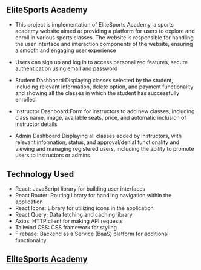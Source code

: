 ## EliteSports Academy

* This project is implementation of EliteSports Academy, a sports academy website aimed at providing a platform for users to explore and enroll in various sports classes. The website is responsible for handling the user interface and interaction components of the website, ensuring a smooth and engaging user experience
* Users can sign up and log in to access personalized features, secure authentication using email and password

* Student Dashboard:Displaying classes selected by the student, including relevant information, delete option, and payment functionality and  showing all the classes in which the student has successfully enrolled

* Instructor Dashboard:Form for instructors to add new classes, including class name, image, available seats, price, and automatic inclusion of instructor details

* Admin Dashboard:Displaying all classes added by instructors, with relevant information, status, and approval/denial functionality and viewing and managing registered users, including the ability to promote users to instructors or admins




## Technology Used
* React: JavaScript library for building user interfaces
* React Router: Routing library for handling navigation within the      application
* React Icons: Library for utilizing icons in the application
* React Query: Data fetching and caching library
* Axios: HTTP client for making API requests
* Tailwind CSS: CSS framework for styling
* Firebase: Backend as a Service (BaaS) platform for additional functionality

## [EliteSports Academy](https://baby-toys-marketlace.web.app/)